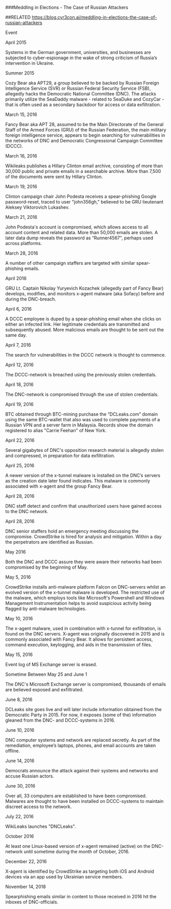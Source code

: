 ###Meddling in Elections - The Case of Russian Attackers

##RELATED
https://blog.cyr3con.ai/meddling-in-elections-the-case-of-russian-attackers

Event

April 2015

Systems in the German government, universities, and businesses are subjected to cyber-espionage in the wake of strong criticism of Russia’s intervention in Ukraine.

Summer 2015

Cozy Bear aka APT29, a group believed to be backed by Russian Foreign Intelligence Service (SVR) or Russian Federal Security Service (FSB), allegedly hacks the Democratic National Committee (DNC). The attacks primarily utilize the SeaDaddy malware - related to SeaDuke and CozyCar - that is often used as a secondary backdoor for access or data exfiltration.

March 15, 2016

Fancy Bear aka APT 28, assumed to be the Main Directorate of the General Staff of the Armed Forces (GRU) of the Russian Federation, the main military foreign intelligence service, appears to begin searching for vulnerabilities in the networks of DNC and Democratic Congressional Campaign Committee (DCCC).

March 16, 2016

Wikileaks publishes a Hillary Clinton email archive, consisting of more than 30,000 public and private emails in a searchable archive. More than 7,500 of the documents were sent by Hillary Clinton.

March 19, 2016

Clinton campaign chair John Podesta receives a spear-phishing Google password-reset, traced to user "john356gh," believed to be GRU lieutenant Aleksey Viktorovich Lukashev.

March 21, 2016

John Podesta's account is compromised, which allows access to all account content and related data. More than 50,000 emails are stolen. A later data dump reveals the password as “Runner4567", perhaps used across platforms.

March 28, 2016

A number of other campaign staffers are targeted with similar spear-phishing emails.

April 2016

GRU Lt. Captain Nikolay Yuryevich Kozachek (allegedly part of Fancy Bear) develops, modifies, and monitors x-agent malware (aka Sofacy) before and during the DNC-breach.

April 6, 2016

A DCCC employee is duped by a spear-phishing email when she clicks on either an infected link. Her legitimate credentials are transmitted and subsequently abused. More malicious emails are thought to be sent out the same day.

April 7, 2016

The search for vulnerabilities in the DCCC network is thought to commence.

April 12, 2016

The DCCC-network is breached using the previously stolen credentials.

April 18, 2016

The DNC-network is compromised through the use of stolen credentials.

April 19, 2016

BTC obtained through BTC-mining purchase the “DCLeaks.com” domain using the same BTC-wallet that also was used to complete payments of a Russian VPN and a server farm in Malaysia. Records show the domain registered to alias "Carrie Feehan" of New York.

April 22, 2016

Several gigabytes of DNC's opposition research material is allegedly stolen and compressed, in preparation for data exfiltration.

April 25, 2016

A newer version of the x-tunnel malware is installed on the DNC’s servers as the creation date later found indicates. This malware is commonly associated with x-agent and the group Fancy Bear.

April 28, 2016

DNC staff detect and confirm that unauthorized users have gained access to the DNC network.

April 28, 2016

DNC senior staffers hold an emergency meeting discussing the  compromise. CrowdStrike is hired for analysis and mitigation. Within a day the perpetrators are identified as Russian.

May 2016

Both the DNC and DCCC assure they were aware their networks had been compromised by the beginning of May.

May 5, 2016

CrowdStrike installs anti-malware platform Falcon on DNC-servers whilst an evolved version of the x-tunnel malware is developed. The restricted use of the malware, which employs tools like Microsoft's Powershell and Windows Management Instrumentation helps to avoid suspicious activity being flagged by anti-malware technologies.

May 10, 2016

The x-agent malware, used in combination with x-tunnel for exfiltration, is found on the DNC servers. X-agent was originally discovered in 2015 and is commonly associated with Fancy Bear. It allows for persistent access, command execution, keylogging, and aids in the transmission of files.

May 15, 2016

Event log of MS Exchange server is erased.

Sometime Between May 25 and June 1

The DNC's Microsoft Exchange server is compromised, thousands of emails are believed exposed and exfiltrated.

June 8, 2016

DCLeaks site goes live and will later include information obtained from the Democratic Party in 2015. For now, it exposes (some of the) information gleaned from the DNC- and DCCC-systems in 2016.

June 10, 2016

DNC computer systems and network are replaced secretly. As part of the remediation, employee’s laptops, phones, and email accounts are taken offline.

June 14, 2016

Democrats announce the attack against their systems and networks and accuse Russian actors.

June 30, 2016

Over all, 33 computers are established to have been compromised. Malwares are thought to have been installed on DCCC-systems to maintain discreet access to the network.

July 22, 2016

WikiLeaks launches "DNCLeaks".

October 2016

At least one Linux-based version of x-agent remained (active) on the DNC-network until sometime during the month of October, 2016.

December 22, 2016

X-agent is identified by CrowdStrike as targeting both iOS and Android devices via an app used by Ukrainian service members.

November 14, 2018

Spearphishing emails similar in content to those received in 2016 hit the inboxes of DNC-officials.